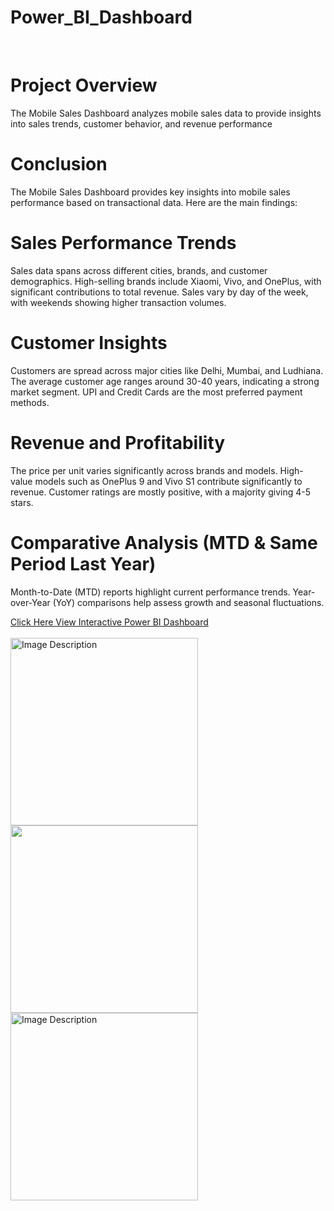 # Power_BI_Dashboard
<Br>

# Project Overview
The Mobile Sales Dashboard analyzes mobile sales data to provide insights into sales trends, customer behavior, and revenue performance

# Conclusion
The Mobile Sales Dashboard provides key insights into mobile sales performance based on transactional data. Here are the main findings:

# Sales Performance Trends
Sales data spans across different cities, brands, and customer demographics.
High-selling brands include Xiaomi, Vivo, and OnePlus, with significant contributions to total revenue.
Sales vary by day of the week, with weekends showing higher transaction volumes.

# Customer Insights
Customers are spread across major cities like Delhi, Mumbai, and Ludhiana.
The average customer age ranges around 30-40 years, indicating a strong market segment.
UPI and Credit Cards are the most preferred payment methods.

# Revenue and Profitability
The price per unit varies significantly across brands and models.
High-value models such as OnePlus 9 and Vivo S1 contribute significantly to revenue.
Customer ratings are mostly positive, with a majority giving 4-5 stars.

# Comparative Analysis (MTD & Same Period Last Year)
Month-to-Date (MTD) reports highlight current performance trends.
Year-over-Year (YoY) comparisons help assess growth and seasonal fluctuations.


[Click Here View Interactive Power BI Dashboard](https://app.powerbi.com/view?r=eyJrIjoiMzEwYzYzOTYtOWRkNC00ZWM5LTkwM2MtNWE2YmI2YzkzNWY0IiwidCI6ImM2ZTU0OWIzLTVmNDUtNDAzMi1hYWU5LWQ0MjQ0ZGM1YjJjNCJ9)
<br><br>
<img src="https://github.com/SatishDhawale/Power_BI_Dashboard/blob/0192a63d87dda50ea2f26bca02ba048dd883b9d1/Dashboard.jpg" alt="Image Description" width="300">
<img src="https://github.com/SatishDhawale/Power_BI_Dashboard/blob/0192a63d87dda50ea2f26bca02ba048dd883b9d1/MTD%20Report.jpg" width="300">
<img src="https://github.com/SatishDhawale/Power_BI_Dashboard/blob/0192a63d87dda50ea2f26bca02ba048dd883b9d1/Same%20Period%20Last%20Year%20report.jpg" alt="Image Description" width="300">


